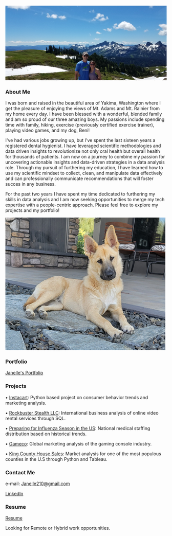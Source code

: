 
![Header](./imagesforgithub/mountain.png)
### About Me

I was born and raised in the beautiful area of Yakima, Washington where I get the pleasure of enjoying the views of Mt. Adams and Mt. Rainier from my home every day. I have been blessed with a wonderful, blended family and am so proud of our three amazing boys.  My passions include spending time with family, hiking, exercise (previously certified exercise trainer), playing video games, and my dog, Beni!

I've had various jobs growing up, but I've spent the last sixteen years a registered dental hygienist. I have leveraged scientific methodologies and data driven insights to revolutionize not only oral health but overall health for thousands of patients. I am now on a journey to combine my passion for uncovering actionable insights and data-driven strategies in a data analysis role. Through my pursuit of furthering my education, I have learned how to use my scientific mindset to collect, clean, and manipulate data effectively and can professionally communicate recommendations that will foster succes in any business.

For the past two years I have spent my time dedicated to furthering my skills in data analysis and I am now seeking opportunities to merge my tech expertise with a people-centric approach. Please feel free to explore my projects and my portfolio! 

![Beni](imagesforgithub/Beni.png)

### Portfolio
[Janelle's Portfolio](https://drive.google.com/file/d/1D76SHxdjbUwPfwXH2ZEOfMGw7swJ9Fmp/view?usp=drive_link)

### Projects

•	[Instacart](https://github.com/Janelle210/Instacart-Project-01-2024): Python based project on consumer behavior trends and marketing analysis.

•	[Rockbuster Stealth LLC](https://github.com/Janelle210/Rockbuster-project-11-2023): International business analysis of online video rental services through SQL.

•	[Preparing for Influenza Season in the US](https://github.com/Janelle210/Preparing-for-Influenza-Season-in-the-US-11-2023): National medical staffing distribution based on historical trends.

•	[Gameco](https://github.com/Janelle210/GameCo-07-2023): Global marketing analysis of the gaming console industry.

•	[King County House Sales](https://github.com/Janelle210/King-County-Home-Sales-03-2024): Market analysis for one of the most populous counties in the U.S through Python and Tableau.

### Contact Me
e-mail: Janelle210@gmail.com

[LinkedIn](www.linkedin.com/in/janellesousley210)

### Resume

[Resume](https://drive.google.com/file/d/1xzSai680n14Ei_rv_Uo_kmF8rq6PHL5t/view?usp=sharing)

Looking for Remote or Hybrid work opportunities.
